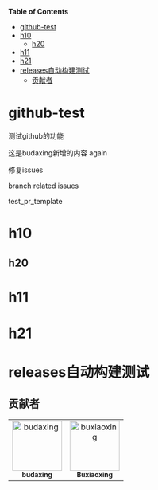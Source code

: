 <!-- START doctoc generated TOC please keep comment here to allow auto update -->
<!-- DON'T EDIT THIS SECTION, INSTEAD RE-RUN doctoc TO UPDATE -->
**Table of Contents**

- [github-test](#github-test)
- [h10](#h10)
  - [h20](#h20)
- [h11](#h11)
- [h21](#h21)
- [releases自动构建测试](#releases%E8%87%AA%E5%8A%A8%E6%9E%84%E5%BB%BA%E6%B5%8B%E8%AF%95)
  - [贡献者](#%E8%B4%A1%E7%8C%AE%E8%80%85)

<!-- END doctoc generated TOC please keep comment here to allow auto update -->

<!-- START doctor -->
<!-- END doctor -->
# github-test
测试github的功能

这是budaxing新增的内容
again

修复issues

branch related issues

test_pr_template
# h10

## h20


# h11

# h21

# releases自动构建测试


## 贡献者

<!-- readme: collaborators,contributors -start -->
<table>
<tr>
    <td align="center">
        <a href="https://github.com/budaxing">
            <img src="https://avatars.githubusercontent.com/u/110142881?v=4" width="100;" alt="budaxing"/>
            <br />
            <sub><b>budaxing</b></sub>
        </a>
    </td>
    <td align="center">
        <a href="https://github.com/buxiaoxing">
            <img src="https://avatars.githubusercontent.com/u/60745831?v=4" width="100;" alt="buxiaoxing"/>
            <br />
            <sub><b>Buxiaoxing</b></sub>
        </a>
    </td></tr>
</table>
<!-- readme: collaborators,contributors -end -->
